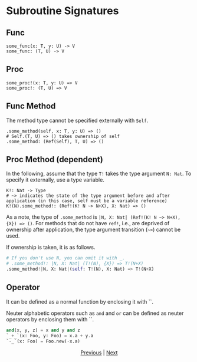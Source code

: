 # Subroutine Signatures

## Func

```python,checker_ignore
some_func(x: T, y: U) -> V
some_func: (T, U) -> V
```

## Proc

```python,checker_ignore
some_proc!(x: T, y: U) => V
some_proc!: (T, U) => V
```

## Func Method

The method type cannot be specified externally with ``Self``.

```python,checker_ignore
.some_method(self, x: T, y: U) => ()
# Self.(T, U) => () takes ownership of self
.some_method: (Ref(Self), T, U) => ()
```

## Proc Method (dependent)

In the following, assume that the type `T!` takes the type argument `N: Nat`. To specify it externally, use a type variable.

```python,checker_ignore
K!: Nat -> Type
# ~> indicates the state of the type argument before and after application (in this case, self must be a variable reference)
K!(N).some_method!: (Ref!(K! N ~> N+X), X: Nat) => ()
```

As a note, the type of `.some_method` is `|N, X: Nat| (Ref!(K! N ~> N+X), {X}) => ()`.
For methods that do not have `ref!`, i.e., are deprived of ownership after application, the type argument transition (`~>`) cannot be used.

If ownership is taken, it is as follows.

```python
# If you don't use N, you can omit it with _.
# .some_method!: |N, X: Nat| (T!(N), {X}) => T!(N+X)
.some_method!|N, X: Nat|(self: T!(N), X: Nat) => T!(N+X)
```

## Operator

It can be defined as a normal function by enclosing it with ``.

Neuter alphabetic operators such as `and` and `or` can be defined as neuter operators by enclosing them with ``.

```python
and(x, y, z) = x and y and z
`_+_`(x: Foo, y: Foo) = x.a + y.a
`-_`(x: Foo) = Foo.new(-x.a)
```

<p align='center'>
    <a href='./23_lambda.md'>Previous</a> | <a href='./25_closure.md'>Next</a>
</p>
